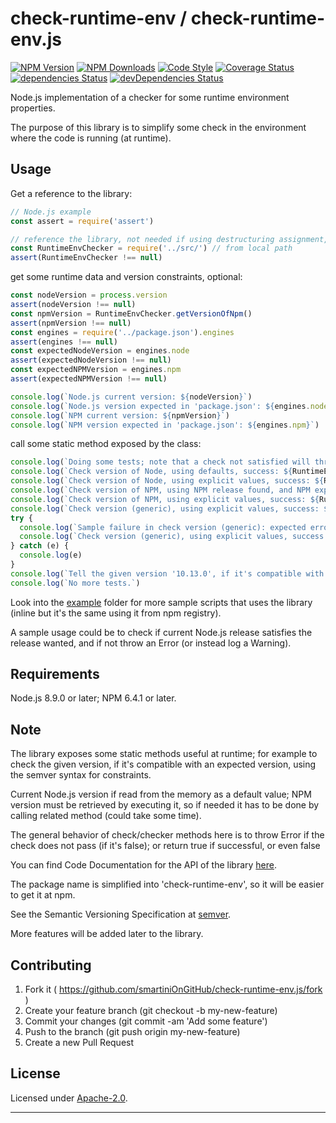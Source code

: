 # check-runtime-env / check-runtime-env.js

  [![NPM Version](https://img.shields.io/npm/v/check-runtime-env.svg?style=flat)](https://npmjs.org/package/check-runtime-env/)
  [![NPM Downloads](https://img.shields.io/npm/dm/check-runtime-env.svg?style=flat)](https://npmjs.org/package/check-runtime-env/)
  [![Code Style](https://img.shields.io/badge/code%20style-standard-brightgreen.svg?style=flat)](http://standardjs.com/)
  [![Coverage Status](https://coveralls.io/repos/github/smartiniOnGitHub/check-runtime-env.js/badge.svg?branch=master)](https://coveralls.io/github/smartiniOnGitHub/check-runtime-env.js/?branch=master)
  [![dependencies Status](https://david-dm.org/smartiniOnGitHub/check-runtime-env.js/status.svg)](https://david-dm.org/smartiniOnGitHub/check-runtime-env.js)
  [![devDependencies Status](https://david-dm.org/smartiniOnGitHub/check-runtime-env.js/dev-status.svg)](https://david-dm.org/smartiniOnGitHub/check-runtime-env.js?type=dev)

Node.js implementation of a checker for some runtime environment properties.

The purpose of this library is to simplify some check in the environment where 
the code is running (at runtime).


## Usage

Get a reference to the library:

```js
// Node.js example
const assert = require('assert')

// reference the library, not needed if using destructuring assignment, see below
const RuntimeEnvChecker = require('../src/') // from local path
assert(RuntimeEnvChecker !== null)
```

get some runtime data and version constraints, optional:

```js
const nodeVersion = process.version
assert(nodeVersion !== null)
const npmVersion = RuntimeEnvChecker.getVersionOfNpm()
assert(npmVersion !== null)
const engines = require('../package.json').engines
assert(engines !== null)
const expectedNodeVersion = engines.node
assert(expectedNodeVersion !== null)
const expectedNPMVersion = engines.npm
assert(expectedNPMVersion !== null)

console.log(`Node.js current version: ${nodeVersion}`)
console.log(`Node.js version expected in 'package.json': ${engines.node}`)
console.log(`NPM current version: ${npmVersion}`)
console.log(`NPM version expected in 'package.json': ${engines.npm}`)
```

call some static method exposed by the class:

```js
console.log(`Doing some tests; note that a check not satisfied will throw Error ...`)
console.log(`Check version of Node, using defaults, success: ${RuntimeEnvChecker.checkVersionOfNode()}`)
console.log(`Check version of Node, using explicit values, success: ${RuntimeEnvChecker.checkVersionOfNode(nodeVersion, expectedNodeVersion)}`)
console.log(`Check version of NPM, using NPM release found, and NPM expected value implicit, success: ${RuntimeEnvChecker.checkVersionOfNpm(npmVersion)}`)
console.log(`Check version of NPM, using explicit values, success: ${RuntimeEnvChecker.checkVersionOfNpm(npmVersion, expectedNPMVersion)}`)
console.log(`Check version (generic), using explicit values, success: ${RuntimeEnvChecker.checkVersion('10.13.0', '>=8.9.0 <12.0.0')}`)
try {
  console.log(`Sample failure in check version (generic): expected error`)
  console.log(`Check version (generic), using explicit values, success: ${RuntimeEnvChecker.checkVersion('10.13.0', '>=12.0.0')}`)
} catch (e) {
  console.log(e)
}
console.log(`Tell the given version '10.13.0', if it's compatible with the constraint '>=12.0.0': ${RuntimeEnvChecker.isVersionCompatible('10.13.0', '>=12.0.0')}, but anyway no error raised here`)
console.log(`No more tests.`)
```

Look into the [example](./example/) folder for more sample scripts that uses the library 
(inline but it's the same using it from npm registry).

A sample usage could be to check if current Node.js release satisfies 
the release wanted, and if not throw an Error (or instead log a Warning).


## Requirements

Node.js 8.9.0 or later; NPM 6.4.1 or later.


## Note

The library exposes some static methods useful at runtime; 
for example to check the given version, 
if it's compatible with an expected version, 
using the semver syntax for constraints.

Current Node.js version if read from the memory as a default value; 
NPM version must be retrieved by executing it, so if needed it has to be done 
by calling related method (could take some time).

The general behavior of check/checker methods here is to throw Error if the check 
does not pass (if it's false); or return true if successful, or even false

You can find Code Documentation for the API of the library [here](https://smartiniongithub.github.io/check-runtime-env.js/).

The package name is simplified into 'check-runtime-env', so it will be easier to get it at npm.

See the Semantic Versioning Specification at [semver](https://semver.org).

More features will be added later to the library.


## Contributing

1. Fork it ( https://github.com/smartiniOnGitHub/check-runtime-env.js/fork )
2. Create your feature branch (git checkout -b my-new-feature)
3. Commit your changes (git commit -am 'Add some feature')
4. Push to the branch (git push origin my-new-feature)
5. Create a new Pull Request


## License

Licensed under [Apache-2.0](./LICENSE).

----
